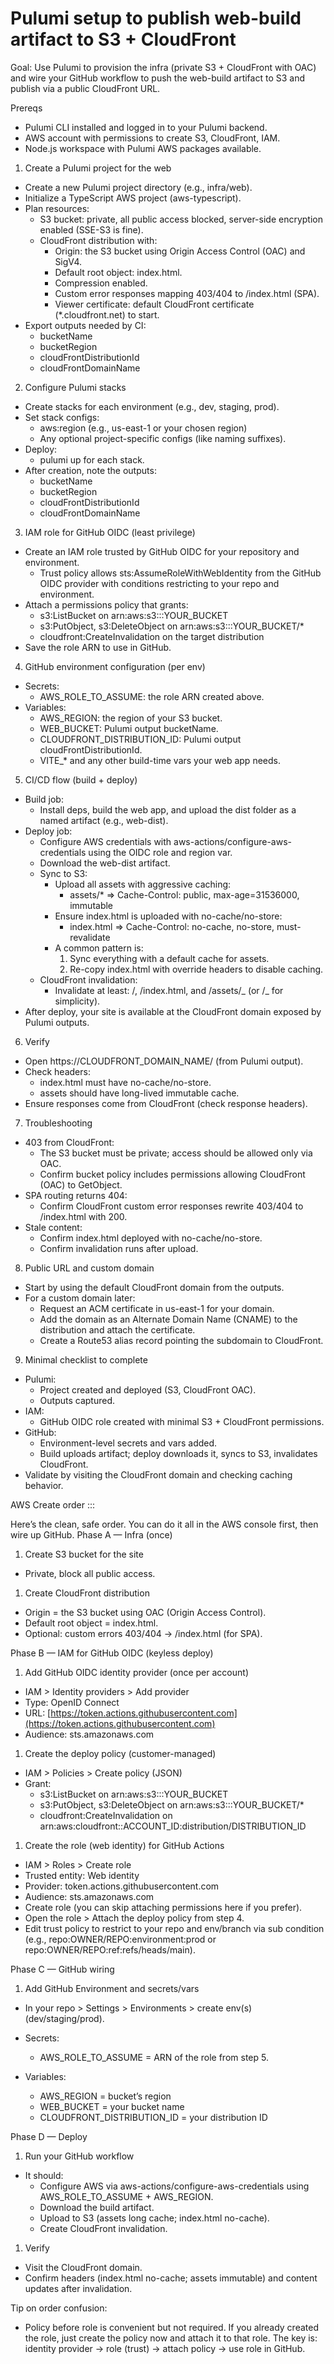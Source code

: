 # Pulumi setup to publish web-build artifact to S3 + CloudFront

Goal: Use Pulumi to provision the infra (private S3 + CloudFront with OAC) and wire your GitHub workflow to push the web-build artifact to S3 and publish via a public CloudFront URL.

Prereqs

- Pulumi CLI installed and logged in to your Pulumi backend.
- AWS account with permissions to create S3, CloudFront, IAM.
- Node.js workspace with Pulumi AWS packages available.

1. Create a Pulumi project for the web

- Create a new Pulumi project directory (e.g., infra/web).
- Initialize a TypeScript AWS project (aws-typescript).
- Plan resources:
  - S3 bucket: private, all public access blocked, server-side encryption enabled (SSE-S3 is fine).
  - CloudFront distribution with:
    - Origin: the S3 bucket using Origin Access Control (OAC) and SigV4.
    - Default root object: index.html.
    - Compression enabled.
    - Custom error responses mapping 403/404 to /index.html (SPA).
    - Viewer certificate: default CloudFront certificate (\*.cloudfront.net) to start.
- Export outputs needed by CI:
  - bucketName
  - bucketRegion
  - cloudFrontDistributionId
  - cloudFrontDomainName

2. Configure Pulumi stacks

- Create stacks for each environment (e.g., dev, staging, prod).
- Set stack configs:
  - aws:region (e.g., us-east-1 or your chosen region)
  - Any optional project-specific configs (like naming suffixes).
- Deploy:
  - pulumi up for each stack.
- After creation, note the outputs:
  - bucketName
  - bucketRegion
  - cloudFrontDistributionId
  - cloudFrontDomainName

3. IAM role for GitHub OIDC (least privilege)

- Create an IAM role trusted by GitHub OIDC for your repository and environment.
  - Trust policy allows sts:AssumeRoleWithWebIdentity from the GitHub OIDC provider
    with conditions restricting to your repo and environment.
- Attach a permissions policy that grants:
  - s3:ListBucket on arn:aws:s3:::YOUR_BUCKET
  - s3:PutObject, s3:DeleteObject on arn:aws:s3:::YOUR_BUCKET/\*
  - cloudfront:CreateInvalidation on the target distribution
- Save the role ARN to use in GitHub.

4. GitHub environment configuration (per env)

- Secrets:
  - AWS_ROLE_TO_ASSUME: the role ARN created above.
- Variables:
  - AWS_REGION: the region of your S3 bucket.
  - WEB_BUCKET: Pulumi output bucketName.
  - CLOUDFRONT_DISTRIBUTION_ID: Pulumi output cloudFrontDistributionId.
  - VITE\_\* and any other build-time vars your web app needs.

5. CI/CD flow (build + deploy)

- Build job:
  - Install deps, build the web app, and upload the dist folder as a named artifact (e.g., web-dist).
- Deploy job:
  - Configure AWS credentials with aws-actions/configure-aws-credentials using the OIDC role and region var.
  - Download the web-dist artifact.
  - Sync to S3:
    - Upload all assets with aggressive caching:
      - assets/\* => Cache-Control: public, max-age=31536000, immutable
    - Ensure index.html is uploaded with no-cache/no-store:
      - index.html => Cache-Control: no-cache, no-store, must-revalidate
    - A common pattern is:
      1. Sync everything with a default cache for assets.
      2. Re-copy index.html with override headers to disable caching.
  - CloudFront invalidation:
    - Invalidate at least: /, /index.html, and /assets/_ (or /_ for simplicity).
- After deploy, your site is available at the CloudFront domain exposed by Pulumi outputs.

6. Verify

- Open https://CLOUDFRONT_DOMAIN_NAME/ (from Pulumi output).
- Check headers:
  - index.html must have no-cache/no-store.
  - assets should have long-lived immutable cache.
- Ensure responses come from CloudFront (check response headers).

7. Troubleshooting

- 403 from CloudFront:
  - The S3 bucket must be private; access should be allowed only via OAC.
  - Confirm bucket policy includes permissions allowing CloudFront (OAC) to GetObject.
- SPA routing returns 404:
  - Confirm CloudFront custom error responses rewrite 403/404 to /index.html with 200.
- Stale content:
  - Confirm index.html deployed with no-cache/no-store.
  - Confirm invalidation runs after upload.

8. Public URL and custom domain

- Start by using the default CloudFront domain from the outputs.
- For a custom domain later:
  - Request an ACM certificate in us-east-1 for your domain.
  - Add the domain as an Alternate Domain Name (CNAME) to the distribution and attach the certificate.
  - Create a Route53 alias record pointing the subdomain to CloudFront.

9. Minimal checklist to complete

- Pulumi:
  - Project created and deployed (S3, CloudFront OAC).
  - Outputs captured.
- IAM:
  - GitHub OIDC role created with minimal S3 + CloudFront permissions.
- GitHub:
  - Environment-level secrets and vars added.
  - Build uploads artifact; deploy downloads it, syncs to S3, invalidates CloudFront.
- Validate by visiting the CloudFront domain and checking caching behavior.

AWS Create order :::

Here’s the clean, safe order. You can do it all in the AWS console first, then wire up GitHub.
Phase A — Infra (once)

1. Create S3 bucket for the site

- Private, block all public access.

1. Create CloudFront distribution

- Origin = the S3 bucket using OAC (Origin Access Control).
- Default root object = index.html.
- Optional: custom errors 403/404 -> /index.html (for SPA).

Phase B — IAM for GitHub OIDC (keyless deploy)

1. Add GitHub OIDC identity provider (once per account)

- IAM > Identity providers > Add provider
- Type: OpenID Connect
- URL: [https://token.actions.githubusercontent.com](https://token.actions.githubusercontent.com)
- Audience: sts.amazonaws.com

1. Create the deploy policy (customer-managed)

- IAM > Policies > Create policy (JSON)
- Grant:
  - s3:ListBucket on arn:aws:s3:::YOUR_BUCKET
  - s3:PutObject, s3:DeleteObject on arn:aws:s3:::YOUR_BUCKET/\*
  - cloudfront:CreateInvalidation on arn:aws:cloudfront::ACCOUNT_ID:distribution/DISTRIBUTION_ID

1. Create the role (web identity) for GitHub Actions

- IAM > Roles > Create role
- Trusted entity: Web identity
- Provider: token.actions.githubusercontent.com
- Audience: sts.amazonaws.com
- Create role (you can skip attaching permissions here if you prefer).
- Open the role > Attach the deploy policy from step 4.
- Edit trust policy to restrict to your repo and env/branch via sub condition (e.g., repo:OWNER/REPO:environment:prod or repo:OWNER/REPO:ref:refs/heads/main).

Phase C — GitHub wiring

1. Add GitHub Environment and secrets/vars

- In your repo > Settings > Environments > create env(s) (dev/staging/prod).
- Secrets:
  - AWS_ROLE_TO_ASSUME = ARN of the role from step 5.

- Variables:
  - AWS_REGION = bucket’s region
  - WEB_BUCKET = your bucket name
  - CLOUDFRONT_DISTRIBUTION_ID = your distribution ID

Phase D — Deploy

1. Run your GitHub workflow

- It should:
  - Configure AWS via aws-actions/configure-aws-credentials using AWS_ROLE_TO_ASSUME + AWS_REGION.
  - Download the build artifact.
  - Upload to S3 (assets long cache; index.html no-cache).
  - Create CloudFront invalidation.

1. Verify

- Visit the CloudFront domain.
- Confirm headers (index.html no-cache; assets immutable) and content updates after invalidation.

Tip on order confusion:

- Policy before role is convenient but not required. If you already created the role, just create the policy now and attach it to that role. The key is: identity provider → role (trust) → attach policy → use role in GitHub.

